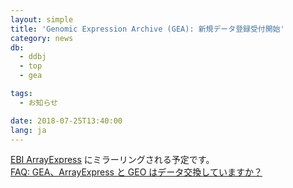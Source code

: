 ```yaml
---
layout: simple
title: 'Genomic Expression Archive (GEA): 新規データ登録受付開始'
category: news
db:
  - ddbj
  - top
  - gea

tags:
  - お知らせ

date: 2018-07-25T13:40:00
lang: ja
---
```


<p><a href="/gea/index.html>Genomic Expression Archive (GEA)</a> は遺伝子発現、エピジェネティクスやジェノタイピング SNP アレイ等の機能ゲノミクスデータのための公的データベースです。2018年7月25日からデータ登録受付を開始いたしました。</p><p>GEA から公開されたデータは <a href=" https://www.ebi.ac.uk/arrayexpress/">EBI ArrayExpress</a> にミラーリングされる予定です。 <br><a href="/faq/ja/gea-exchange.html">FAQ: GEA、ArrayExpress と GEO はデータ交換していますか？</a></p>
